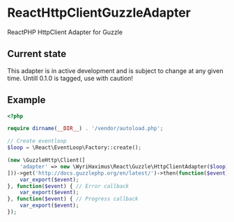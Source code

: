 ReactHttpClientGuzzleAdapter
============================

ReactPHP HttpClient Adapter for Guzzle

## Current state ##

This adapter is in active development and is subject to change at any given time. Untill 0.1.0 is tagged, use with caution!

## Example ##

```php
<?php

require dirname(__DIR__) . '/vendor/autoload.php';

// Create eventloop
$loop = \React\EventLoop\Factory::create();

(new \GuzzleHttp\Client([
    'adapter' => new \WyriHaximus\React\Guzzle\HttpClientAdapter($loop),
]))->get('http://docs.guzzlephp.org/en/latest/')->then(function($event) { // Success callback
    var_export($event);
}, function($event) { // Error callback
    var_export($event);
}, function($event) { // Progress callback
    var_export($event);
});


```